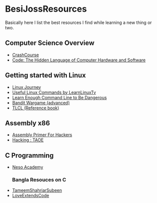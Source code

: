 # BesiJossResources

Basically here I list the best resources I find while learning a new thing or two.

## Computer Science Overview

- [CrashCourse](https://www.youtube.com/playlist?list=PL8dPuuaLjXtNlUrzyH5r6jN9ulIgZBpdo)
- [Code: The Hidden Language of Computer Hardware and Software](<https://raw.githubusercontent.com/muditbac/Reading/master/programming/Charles%20Petzold-Code_%20The%20Hidden%20Language%20of%20Computer%20Hardware%20and%20Software-Microsoft%20Press%20(2000).pdf>)

## Getting started with Linux

- [Linux Journey](https://linuxjourney.com/)
- [Useful Linux Commands by LearnLinuxTv](https://www.youtube.com/playlist?list=PLT98CRl2KxKHaKA9-4_I38sLzK134p4GJ)
- [Learn Enough Command Line to Be Dangerous](https://pdfroom.com/books/learn-enough-command-line-to-be-dangerous-a-tutorial-introduction-to-the-unix-command-line/1j5KLrKGdKr/download)
- [Bandit Wargame (advanced)](https://overthewire.org/wargames/bandit/)
- [TLCL (Reference book)](<https://raw.githubusercontent.com/santosh373/Linux-Basics/master/The%20Linux%20Command%20Line%2C%20A%20Complete%20Introduction%202nd%20(2013).pdf>)

## Assembly x86

- [Assembly Primer For Hackers](https://youtube.com/playlist?list=PL6brsSrstzga43kcZRn6nbSi_GeXoZQhR)
- [Hacking : TAOE](<https://raw.githubusercontent.com/vxlabinfo/lib/master/exploit/Hacking-%20The%20Art%20of%20Exploitation%20(2nd%20ed.%202008)%20-%20Erickson.pdf>)

## C Programming

- [Neso Academy](https://www.youtube.com/playlist?list=PLBlnK6fEyqRhX6r2uhhlubuF5QextdCSM)

### &nbsp; &nbsp; &nbsp; Bangla Resouces on C

- [TameemShahriarSubeen](https://www.rokomari.com/book/123261/computer-programming-1st-2nd-and-3rd-khondo-rokomari-collection)
- [LoveExtendsCode](https://www.youtube.com/c/LoveExtendsCode/)

